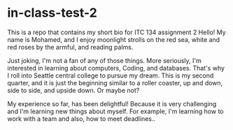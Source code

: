 # in-class-test-2
This is a repo that contains my short bio for ITC 134 assignment 2 
Hello! My name is Mohamed, and I enjoy moonlight strolls on the red sea, white and red roses by the armful, and reading palms.

Just joking, I'm not a fan of any of those things. More seriously, I'm interested in learning about computers, Coding, and databases. That's why I roll into Seattle central college to pursue my dream. This is my second quarter, and it is just the beginning similar to a roller coaster, up and down, side to side, and upside down. Or maybe not?

My experience so far, has been delightful! Because it is very challenging and I'm learning new things about myself. For example, I'm learning how to work with a team and also, how to meet deadlines..



